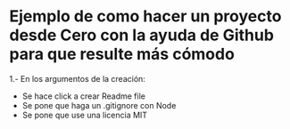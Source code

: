 # Ejemplo de como hacer un proyecto desde Cero con la ayuda de Github para que resulte más cómodo
1.- En los argumentos de la creación:
* Se hace click a crear Readme file
* Se pone que haga un .gitignore con Node
* Se pone que use una licencia MIT
